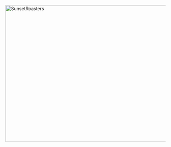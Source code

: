 <img width="764" height="430" alt="SunsetRoasters" src="https://github.com/user-attachments/assets/b2a79c77-5a57-4f03-b9d9-e71ff1fd7228" />
